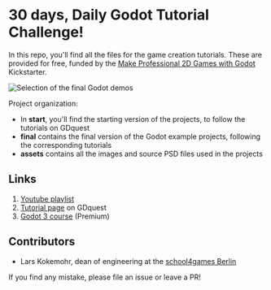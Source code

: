 # 30 days, Daily Godot Tutorial Challenge!

In this repo, you'll find all the files for the game creation tutorials. These are provided for free, funded by the [Make Professional 2D Games with Godot](https://www.kickstarter.com/projects/gdquest/make-professional-2d-games-godot-engine-online-cou) Kickstarter.

![Selection of the final Godot demos](https://raw.githubusercontent.com/GDquest/Godot-engine-tutorial-demos/master/2017/assets/open_source_demos_illust_small.png)

Project organization:

- In **start**, you'll find the starting version of the projects, to follow the tutorials on GDquest
- **final** contains the final version of the Godot example projects, following the corresponding tutorials
- **assets** contains all the images and source PSD files used in the projects

## Links

1. [Youtube playlist](https://www.youtube.com/playlist?list=PLhqJJNjsQ7KEr_YlibZ3SBuzfw9xwGduK)
2. [Tutorial page](http://gdquest.com/tutorial/game-design/godot/30-days-free-game-creation-tutorial/) on GDquest
3. [Godot 3 course](https://gumroad.com/gdquest) (Premium)

## Contributors

- Lars Kokemohr, dean of engineering at the [school4games Berlin](http://school4games.net/)

If you find any mistake, please file an issue or leave a PR!
